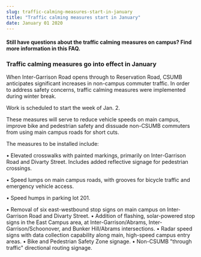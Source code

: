 ```yaml
---
slug: traffic-calming-measures-start-in-january
title: "Traffic calming measures start in January"
date: January 01 2020
---
```


<h4>Still have questions about the traffic calming measures on campus? Find more information in this FAQ.
	 </h4><h3>Traffic calming measures go into effect in January</h3><p>When Inter&#45;Garrison Road opens through to Reservation Road, CSUMB anticipates significant increases in non&#45;campus commuter traffic. In order to address safety concerns, traffic calming measures were implemented during winter break.
</p><p>Work is scheduled to start the week of Jan. 2.
</p><p>These measures will serve to reduce vehicle speeds on main campus, improve bike and pedestrian safety and dissuade non&#45;CSUMB commuters from using main campus roads for short cuts.
</p><p>The measures to be installed include:
</p><p>• Elevated crosswalks with painted markings, primarily on Inter&#45;Garrison Road and Divarty Street. Includes added reflective signage for pedestrian crossings.
</p><p>• Speed lumps on main campus roads, with grooves for bicycle traffic and emergency vehicle access.
</p><p>• Speed humps in parking lot 201.
</p><p>• Removal of six east&#45;westbound stop signs on main campus on Inter&#45;Garrison Road and Divarty Street. • Addition of flashing, solar&#45;powered stop signs in the East Campus area, at Inter&#45;Garrison/Abrams, Inter&#45;Garrison/Schoonover, and Bunker Hill/Abrams intersections. • Radar speed signs with data collection capability along main, high&#45;speed campus entry areas. • Bike and Pedestrian Safety Zone signage. • Non&#45;CSUMB "through traffic" directional routing signage.
</p>
